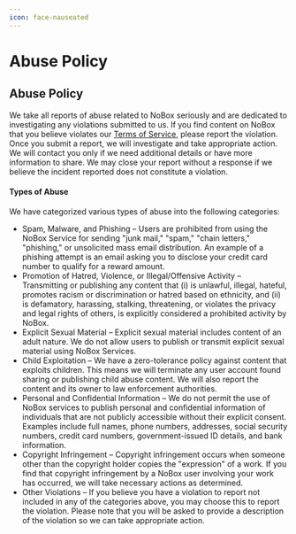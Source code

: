 ```yaml
---
icon: face-nauseated
---
```


# Abuse Policy

## Abuse Policy

We take all reports of abuse related to NoBox seriously and are dedicated to investigating any violations submitted to us. If you find content on NoBox that you believe violates our [Terms of Service](https://crm.nobox.ai/knowledge-base/article/terms-of-service), please report the violation. Once you submit a report, we will investigate and take appropriate action. We will contact you only if we need additional details or have more information to share. We may close your report without a response if we believe the incident reported does not constitute a violation.

#### Types of Abuse

We have categorized various types of abuse into the following categories:

* Spam, Malware, and Phishing – Users are prohibited from using the NoBox Service for sending "junk mail," "spam," "chain letters," "phishing," or unsolicited mass email distribution. An example of a phishing attempt is an email asking you to disclose your credit card number to qualify for a reward amount.
* Promotion of Hatred, Violence, or Illegal/Offensive Activity – Transmitting or publishing any content that (i) is unlawful, illegal, hateful, promotes racism or discrimination or hatred based on ethnicity, and (ii) is defamatory, harassing, stalking, threatening, or violates the privacy and legal rights of others, is explicitly considered a prohibited activity by NoBox.
* Explicit Sexual Material – Explicit sexual material includes content of an adult nature. We do not allow users to publish or transmit explicit sexual material using NoBox Services.
* Child Exploitation – We have a zero-tolerance policy against content that exploits children. This means we will terminate any user account found sharing or publishing child abuse content. We will also report the content and its owner to law enforcement authorities.
* Personal and Confidential Information – We do not permit the use of NoBox services to publish personal and confidential information of individuals that are not publicly accessible without their explicit consent. Examples include full names, phone numbers, addresses, social security numbers, credit card numbers, government-issued ID details, and bank information.
* Copyright Infringement – Copyright infringement occurs when someone other than the copyright holder copies the "expression" of a work. If you find that copyright infringement by a NoBox user involving your work has occurred, we will take necessary actions as determined.
* Other Violations – If you believe you have a violation to report not included in any of the categories above, you may choose this to report the violation. Please note that you will be asked to provide a description of the violation so we can take appropriate action.
